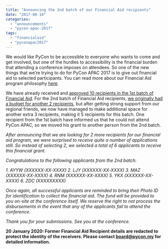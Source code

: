 ```yaml
---
title: "Announcing the 2nd batch of our Financial Aid recipients"
date: "2017-08-14"
categories: 
  - "announcements"
  - "pycon-apac-2017"
tags: 
  - "financialaid"
  - "pyconapac2017"
---
```


We would like PyCon to be accessible to everyone who wants to come and get involved, but one of the hurdles to accessibility is the financial burden that attending a conference imposes on attendees. So one of the new things that we're trying to do for PyCon APAC 2017 is to give out financial aid to selected participants. You can read more about our Financial Aid program philosophy [here](http://pycon.my/2017/03/27/financial-aid-for-pycon-apac-2017/).

We have already received and [approved 10 recipients in the 1st batch of Financial Aid](http://pycon.my/2017/07/22/announcing-our-financial-aid-recipients/). For the 2nd batch of Financial Aid recipients, [we originally had a budget for another 2 recipients](http://pycon.my/2017/07/28/financial-aid-reopened-2-more-grants/), but after getting strong support from our regional friends, we now have managed to make additional space for another extra 3 recipients, making it 5 recipients for this batch. One recipient from the 1st batch have informed us that he could not attend PyCon APAC, so we moved his grant to another person from the 2nd batch.

_After announcing that we are looking for 2 more recipients for our financial aid program, we were surprised to receive quite a number of applications still. So instead of selecting 2, we selected a total of 6 applicants to receive this financial grant._

_Congratulations to the following applicants from the 2nd batch:_

_1\. AYYW (XXXXXX-XX-XXXX)_ _2\. LJY (XXXXXX-XX-XXXX)_ _3\. MAZ (XXXXXX-XX-XXXX)_ _4\. RNM (XXXXXX-XX-XXXX)_ _5\. YKX (XXXXXX-XX-XXXX)_ _6\. ZDC (XXXXXXXXX)_

_Once again, all successful applicants are reminded to bring their Photo ID for identification to collect the financial aid. The fund will be provided to you on-site at the conference itself. We reserve the right to not process the disbursements in the event that any of the applicants fail to attend the conference._

_Thank you for your submissions. See you at the conference._

**20 January 2020: Former Financial Aid Recipient details are redacted to protect the identity of the receivers. Please contact [board@pycon.my](mailto:board@pycon.my) for detailed information.**
